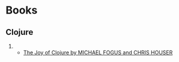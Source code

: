 # Books 

## Clojure 

1. * [The Joy of Clojure by MICHAEL FOGUS and CHRIS HOUSER](https://github.com/anonymousr007/Tremor-Notes/blob/main/books/The%20Joy%20of%20Clojure.pdf)

